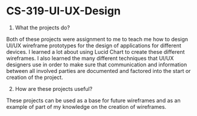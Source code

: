 # CS-319-UI-UX-Design
1) What the projects do?

Both of these projects were assignment to me to teach me how to design UI/UX wireframe prototypes for the design of applications for different devices.  I learned a lot about using Lucid Chart to create these different wireframes.  I also learned the many different techniques that UI/UX designers use in order to make sure that communication and information between all involved parties are documented and factored into the start or creation of the project.

2) How are these projects useful?

These projects can be used as a base for future wireframes and as an example of part of my knowledge on the creation of wireframes.
